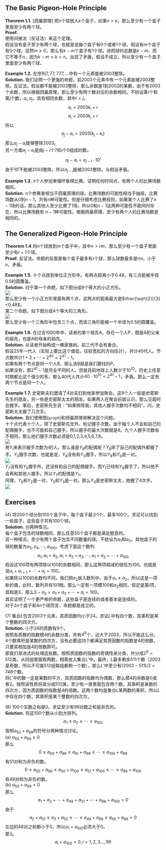 ## The Basic Pigeon-Hole Principle
**Theorem 1.1.** [鸽巢原理] 把$n$个球放入$k$个盒子，如果$n>k$，那么至少有一个盒子里面至少有两个球。  
**Proof.**  
使用间接法（反证法）来这个定理。  
假设没有盒子至少有两个球，也就是说每个盒子有0个或者1个球。假设有$m$个盒子有0个球，显然$m\geq 0$，那么有$k-m$个盒子有1个球。进而球的总数是$k-m$，而它不等于$n$，因为$k-m\leq k<n$。出现了矛盾，假设不成立，所以至少有一个盒子里面至少有两个球。

**Example 1.2.** 在序列$7,77,777,\ldots$中有一个元素能被2003整除。  
**Solution.** 我们证明一个更强的命题，前2003个元素中有一个元素能被2003整除。反证法。假设都不能被2003整除，那么余数是1到2002的某数，由于有2003个余数，所以根据鸽巢原理，那么至少有两个数对应的余数相同。不妨设第$i$个和第$j$个数，$a_i,a_j$，具有相同余数，其中$i<j$。  
$$a_i=2003k_i+r$$
$$a_j=2003k_j+r$$
所以
$$a_j-a_i=2003(k_j-k_i)$$
那么$a_j-a_i$能够整除2003。  
另一方面$a_j-a_i$是由$j-i$个7和$i$个0组成的数。
$$a_j-a_i=a_{j-i}\cdot 10^i$$
由于$10^i$不能被2003整除，所以$a_{j-i}$能被2003整除。与假设矛盾。

**Example 1.3.** $n$个人参加单循环象棋比赛。证明任何时间点，有两个人的比赛场数相同。  
**Solution.** $n$个参赛者相当于鸽巢原理的球。比赛场数的可能性相当于抽屉。比赛场数从$0$到$n-1$，共有$n$种可能性。但是仔细考虑比赛规则，如果某个人比赛了$n-1$场的话，那么其他人至少比赛了1场，所以$0$和$n-1$这两种可能性不能同时存在，所以比赛场数有
$n-1$种可能性。根据鸽巢原理，至少有两个人的比赛场数是相同的。

## The Generalized Pigeon-Hole Principle
**Theorem 1.4** 将$n$个球放到$m$个盒子中，其中$n>rm$，那么至少有一个盒子里面至少有$r+1$个球。  
**Proof.** 反证法。命题的反面是每个盒子最多有$r$个球，那么球数最多是$rm$，小于$n$。矛盾。

**Example 1.5.** 十个点放到单位正方形中。有两点距离小于0.48，有三点能被半径0.5的圆覆盖。  
**Solution.** 对于第一个命题，如下图分成9个等大的小正方形。  
![](0101.png)  
那么至少有一个小正方形里面有两个点，这两点的距离最大是$\frac{\sqrt{2}}{3}<0.48$。  
第二个命题，如下图分成4个等大的三角形。  
![](0102.png)  
那么至少有一个三角形中包含三个点，而该三角形能被一个半径为0.5的圆覆盖。

**Example 1.6.** 在过去1000年中，读者的某个祖先A，存在一个人P，既是A的父亲的祖先，也是A的母亲的祖先。  
**Solution.** 从读者开始构成一棵家族树。前三代不会有重合。  
假设25年一代人（实际上要比这个值低，往较宽松的方向估计），共计40代人。节点数共计$1+2+\cdots+2^{40}=2^{41}-1$。  
如果有两个节点是同一个人B，那么该B就是我们要找的P。  
如果没有，那$2^{41}-1$是完全不同的人。但是目前地球上人数少于$10^{10}$，历史上任意时期都比这个值少的多，那么40代人共计$40\cdot10^{10}<2^{41}-1$，矛盾。那么一定有两个节点是同一个人。

**Example 1.7.** 史密斯夫妇邀请了4对夫妇到他家参加聚会。这8个人一些是史密斯先生的朋友，另一些是史密斯太太的朋友。如果两人在聚会前就认识，那么见面时会握手。事后，史密斯先生说：“如果排除我，其他人握手次数均不相同”。问，史密斯太太握了几次手。  
**Solution.** 我们使用图(`graph`)和鸽巢原理来解决这个问题。  
十个点代表十个人，除了史密斯先生外，标记握手次数。由于每个人不会和自己的配偶握手，也不可能和自己握手，所以握手的最大次数就是8。九个人握手次数各不相同，那么他们握手次数必须是0,1,2,3,4,5,6,7,8。  
![](0103.png)  
用$Y_i$来表示握手次数为$i$的人。那么谁是$Y_8$的配偶呢？$Y_8$除了自己的配偶外都握了手。$Y_0$握手次数，也就是说，$Y_8$没有和$Y_0$握手，所以$Y_8$和$Y_0$是一对。  
![](0104.png)  
$Y_7$没有和$Y_0$握手外，还没有和自己的配偶握手。而$Y_1$已经和$Y_8$握手了，所以他不会再和其他人握手。所以$Y_7$的配偶是$Y_1$。  
同理，$Y_6$和$Y_2$是一对，$Y_5$和$Y_3$是一对。那么$Y_4$是史密斯太太，她握了4次手。  
![](0105.png)

## Exercises
(4) 将200个球分到100个盒子中，每个盒子最少1个，最多100个。求证可以找到一些盒子，这些盒子共有100个球。  
**Solution.** 分两种情况。  
每个盒子包含的球数相同，那么任意50个盒子都是满足题意的。  
另一种情况，至少有两个盒子包含不同数量的球。不妨设为$a_1$和$a_2$，其他盒子的球的数量为$a_3,a_4,\cdots,a_{100}$。考虑下面这个数列
$$a_1,a_1+a_2,a_1+a_2+a_3,\cdots,a_1+a_2+\cdots+a_{100}$$
假设这100项有两项除以100的余数相同，那么这两项相减的值恰为100。也就是说$a_i + a_{i+1} + \cdots + a_j = 100$。  
如果除以100的余数均不同，我们把$a_2$放入数列中，由于$a_1\neq a_2$，所以这是一项新的值，此时，数列共有101相。那么一定有一项模100和$a_2$相同，假定是第$i$项，其和是$S$，那么$S-a_2=a_1+a_3+\cdots+a_i=100$。  
其实证明了一个更严格的命题，这些盒子是连续的或者基本是连续的。  
对于$2n$个盒子和$4n$个球而言，命题都是成立的。

(7) 集合$L$包含2003个元素，其质因数均小于24。求证$L$中有四个数，其乘积是某个整数的四次方。  
**Solution.** 小于24的质数有9个。  
按照各质数的指数模4的余数分类，共有$4^9$个，远大于2003，所以不能这么分。  
4个数乘积是某数的四次方，没有必要这四个都满足其质因数的指数是4的倍数。只要其相加是4的倍数即可。  
那我们渐进式的处理这些数。按照质因数的指数的奇偶性来分类，共分成$2^9=512$类。从同组里面取两数，相乘放入集合$L'$中。最终，$L$最多剩余511个数（2003是奇数，所以不可能512组每组都剩一个数），那么$L'$中至少有$(2003-511)/2=746$个数。  
将$L'$中的数一定是某数的平方，其质因数的指数均为偶数，那么模4的余数是0或者2。按照该性质将其分成512类，至少有一类里面包含两个数，其乘积是某数的四次方，因为质因数的指数是4的倍数。这两个数均是集合$L$某两数的乘积，所以$L$中存在四个数，其乘积是某个整数的四次方。

(8) 100个实数之和是0。求证至少有99对数之和是非负的。  
**Solution.** 将这100个数从小到大排列。
$$a_1\leq a_2\leq\cdots\leq a_{100}$$
按照$a_{50}+a_{99}$的符号分两种情况讨论。  
(a) $a_{50}+a_{99}\geq 0$  
那么
$$0\leq a_{50}+a_{99}\leq a_{51}+a_{99}\leq\cdots\leq a_{100}+a_{99}$$
有51对和为非负的数。
$$0\leq a_{50}+a_{99}\leq a_{50}+a_{100}\leq a_{51}+a_{100}\leq\cdots\leq a_{98}+a_{100}$$
有49对和为非负的数。  
(b) $a_{50}+a_{99}< 0$  
那么
$$a_1 + a_2 + \cdots + a_{49} + a_{51} + \cdots + a_{98} + a_{100} > 0$$
由于
$$a_2+a_{51}\leq a_3+a_{52}\leq\cdots\leq a_{49}+a_{98}\leq a_{50}+a_{99}<0$$
左边的48对之和都小于0，所以$a_1+a_{100}$必须大于0。  
那么
$$a_i+a_{100}>0, i=1,2,3\ldots,99$$
